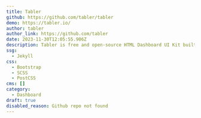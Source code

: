 ```yaml
---
title: Tabler
github: https://github.com/tabler/tabler
demo: https://tabler.io/
author: tabler
author_link: https://github.com/tabler
date: 2023-11-30T12:05:55.906Z
description: Tabler is free and open-source HTML Dashboard UI Kit built on Bootstrap
ssg:
  - Jekyll
css:
  - Bootstrap
  - SCSS
  - PostCSS
cms: []
category:
  - Dashboard
draft: true
disabled_reason: Github repo not found
---
```

